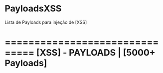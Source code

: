 # PayloadsXSS
Lista de Payloads para injeção de [XSS]

===============================
[XSS] - PAYLOADS |  [5000+ Payloads]
===============================
